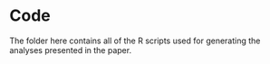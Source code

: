 # Code

The folder here contains all of the R scripts used for generating the analyses presented in the paper.
